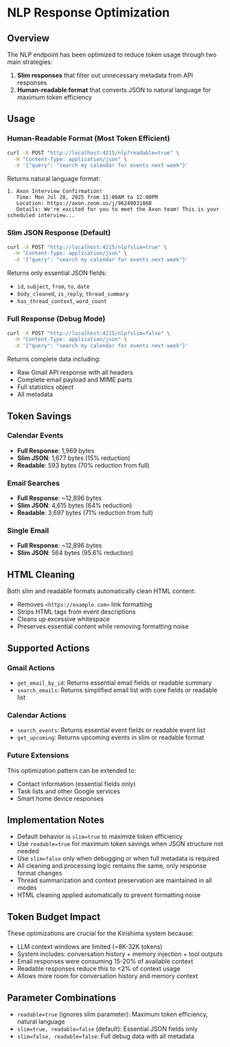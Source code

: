 # NLP Response Optimization

## Overview

The NLP endpoint has been optimized to reduce token usage through two main strategies:
1. **Slim responses** that filter out unnecessary metadata from API responses
2. **Human-readable format** that converts JSON to natural language for maximum token efficiency

## Usage

### Human-Readable Format (Most Token Efficient)
```bash
curl -X POST "http://localhost:4215/nlp?readable=true" \
  -H "Content-Type: application/json" \
  -d '{"query": "search my calendar for events next week"}'
```

Returns natural language format:
```
1. Axon Interview Confirmation!
   Time: Mon Jul 28, 2025 from 11:00AM to 12:00PM
   Location: https://axon.zoom.us/j/96249031868
   Details: We're excited for you to meet the Axon team! This is your scheduled interview...
```

### Slim JSON Response (Default)
```bash
curl -X POST "http://localhost:4215/nlp?slim=true" \
  -H "Content-Type: application/json" \
  -d '{"query": "search my calendar for events next week"}'
```

Returns only essential JSON fields:
- `id`, `subject`, `from`, `to`, `date`
- `body_cleaned`, `is_reply`, `thread_summary`
- `has_thread_context`, `word_count`

### Full Response (Debug Mode)
```bash
curl -X POST "http://localhost:4215/nlp?slim=false" \
  -H "Content-Type: application/json" \
  -d '{"query": "search my calendar for events next week"}'
```

Returns complete data including:
- Raw Gmail API response with all headers
- Complete email payload and MIME parts
- Full statistics object
- All metadata

## Token Savings

### Calendar Events
- **Full Response**: 1,969 bytes
- **Slim JSON**: 1,677 bytes (15% reduction)
- **Readable**: 593 bytes (70% reduction from full)

### Email Searches  
- **Full Response**: ~12,896 bytes
- **Slim JSON**: 4,615 bytes (64% reduction)
- **Readable**: 3,697 bytes (71% reduction from full)

### Single Email
- **Full Response**: ~12,896 bytes
- **Slim JSON**: 564 bytes (95.6% reduction)

## HTML Cleaning

Both slim and readable formats automatically clean HTML content:
- Removes `<https://example.com>` link formatting
- Strips HTML tags from event descriptions
- Cleans up excessive whitespace
- Preserves essential content while removing formatting noise

## Supported Actions

### Gmail Actions
- `get_email_by_id`: Returns essential email fields or readable summary
- `search_emails`: Returns simplified email list with core fields or readable list

### Calendar Actions
- `search_events`: Returns essential event fields or readable event list
- `get_upcoming`: Returns upcoming events in slim or readable format

### Future Extensions
This optimization pattern can be extended to:
- Contact information (essential fields only)
- Task lists and other Google services
- Smart home device responses

## Implementation Notes

- Default behavior is `slim=true` to maximize token efficiency
- Use `readable=true` for maximum token savings when JSON structure not needed
- Use `slim=false` only when debugging or when full metadata is required
- All cleaning and processing logic remains the same, only response format changes
- Thread summarization and context preservation are maintained in all modes
- HTML cleaning applied automatically to prevent formatting noise

## Token Budget Impact

These optimizations are crucial for the Kirishima system because:
- LLM context windows are limited (~8K-32K tokens)
- System includes: conversation history + memory injection + tool outputs
- Email responses were consuming 15-20% of available context
- Readable responses reduce this to <2% of context usage
- Allows more room for conversation history and memory context

## Parameter Combinations

- `readable=true` (ignores slim parameter): Maximum token efficiency, natural language
- `slim=true, readable=false` (default): Essential JSON fields only
- `slim=false, readable=false`: Full debug data with all metadata
